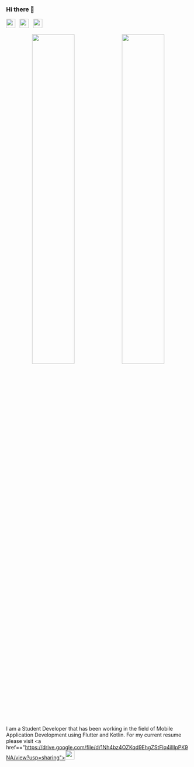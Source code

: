### Hi there 👋
<p>
  <a href="https://twitter.com/f0rt18"><img width="25" height="25" src="/res/twitter.svg"></a>
  &nbsp;
  <a href="https://www.linkedin.com/in/anshulkhilrani/"><img width="25" height="25" src="/res/linkedin.svg"></a>
  &nbsp;
  <a href="https://www.instagram.com/anshulkhilrani/"><img width="25" height="25" src="/res/instagram.svg"></a>
  &nbsp;
  

</p>

<p align="center">
  <img width="48%" src="https://github-readme-stats.vercel.app/api?username=FortMinor18&show_icons=true&theme=radical&hide_border=true" />
  <img width="48%" src="https://github-readme-streak-stats.herokuapp.com/?user=FortMinor18&theme=radical&hide_border=true" />
</p>

I am a Student Developer that has been working in the field of Mobile Application Development using Flutter and Kotlin. For my current resume please visit
<a href=="https://drive.google.com/file/d/1Nh4bz4OZKqd9EhgZStFlq4illIpPK9NA/view?usp=sharing"><img width="25" height="25" src="res/notepad.svg">


<!--
**FortMinor18/FortMinor18** is a ✨ _special_ ✨ repository because its `README.md` (this file) appears on your GitHub profile.

Here are some ideas to get you started:

- 🔭 I’m currently working on ...
- 🌱 I’m currently learning ...
- 👯 I’m looking to collaborate on ...
- 🤔 I’m looking for help with ...
- 💬 Ask me about ...
- 📫 How to reach me: ...
- 😄 Pronouns: ...
- ⚡ Fun fact: ...
-->
